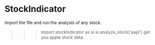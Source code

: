 # StockIndicator
Import the file and run the analysis of any stock. 

>>>import stockIndicator as si
>>>si.analyze_stock('aapl')
get you apple stock data.
